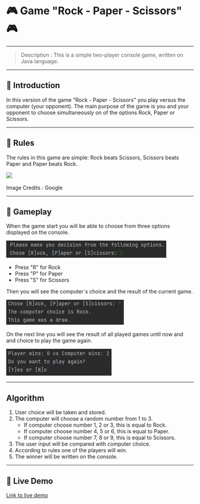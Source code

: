 # :video_game: Game "Rock - Paper - Scissors" :video_game:

---
> Description : This is a simple two-player console game, written on Java language.
---
## :beginner: Introduction
In this version of the game "Rock - Paper - Scissors" you play versus the computer (your opponent).
The main purpose of the game is you and your opponent to choose simultaneously on of the options
Rock, Paper or Scissors.

---

## :beginner: Rules
The rules in this game are simple: Rock beats Scissors, Scissors beats Paper and Paper beats Rock.

<img src="https://i1.actualno.com/actualno_2013/upload/news/2017/01/23/0719119001485166095_589245_600x458.webp"/>

Image Credits : Google

---

## :beginner: Gameplay
When the game start you will be able to choose from three options displayed on the console.

![img_3.png](img_3.png)

* Press "R" for Rock
* Press "P" for Paper
* Press "S" for Scissors

Then you will see the computer`s choice and the result of the current game.

![img_4.png](img_4.png)

On the next line you will see the result of all played games until now and and choice to play the game again.

![img_5.png](img_5.png)

---

## Algorithm

1. User choice will be taken and stored.
2. The computer will choose a random number from 1 to 3.
    * If computer choose number 1, 2 or 3, this is equal to Rock.
    * If computer choose number 4, 5 or 6, this is equal to Paper.
    * If computer choose number 7, 8 or 9, this is equal to Scissors.
3. The user input will be compared with computer choice.
4. According to rules one of the players will win.
5. The winner will be written on the console.

---

## :beginner: Live Demo

[Link to live demo](https://replit.com/@Stavr1/GameRockPaperScissorsByStavr1?v=1)